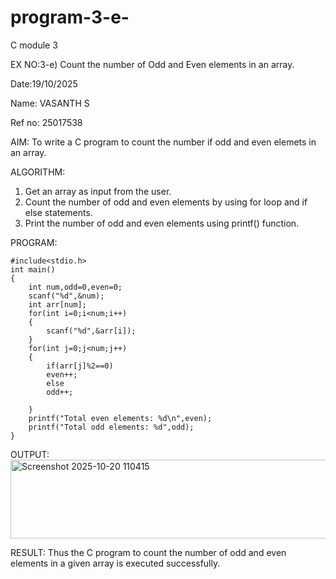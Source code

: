 # program-3-e-
C module 3


EX NO:3-e) Count the number of Odd and Even elements in an array. 

Date:19/10/2025 

Name: VASANTH S 

Ref no: 25017538

AIM:
To write a C program to count the number if odd and even elemets in an array.

ALGORITHM:
1) Get an array as input from the user.
2) Count the number of odd and even elements by using for loop and if else statements.
3) Print the number of odd and even elements  using printf() function.

PROGRAM:
```
#include<stdio.h>
int main()
{
    int num,odd=0,even=0;
    scanf("%d",&num);
    int arr[num];
    for(int i=0;i<num;i++)
    {
        scanf("%d",&arr[i]);
    }
    for(int j=0;j<num;j++)
    {
        if(arr[j]%2==0)
        even++;
        else
        odd++;
        
    }
    printf("Total even elements: %d\n",even);
    printf("Total odd elements: %d",odd); 
}
```
OUTPUT:
<img width="773" height="126" alt="Screenshot 2025-10-20 110415" src="https://github.com/user-attachments/assets/02888641-2331-4312-95c0-385611fc323c" />

RESULT:
Thus the C program to count the number of odd and even elements in a given array is executed successfully.







